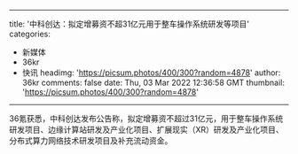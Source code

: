 
---
title: '中科创达：拟定增募资不超31亿元用于整车操作系统研发等项目'
categories: 
 - 新媒体
 - 36kr
 - 快讯
headimg: 'https://picsum.photos/400/300?random=4878'
author: 36kr
comments: false
date: Thu, 03 Mar 2022 12:36:58 GMT
thumbnail: 'https://picsum.photos/400/300?random=4878'
---

<div>   
36氪获悉，中科创达发布公告称，拟定增募资不超过31亿元，用于整车操作系统研发项目、边缘计算站研发及产业化项目、扩展现实（XR）研发及产业化项目、分布式算力网络技术研发项目及补充流动资金。  
</div>
            